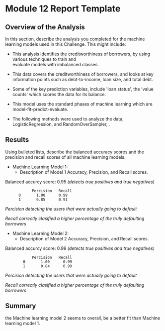 # Module 12 Report Template

## Overview of the Analysis

In this section, describe the analysis you completed for the machine learning models used in this Challenge. This might include:

* This analysis identifies the creditworthiness of borrowers, by using various techniques to train and   
  evaluate models with imbalanced classes.
* This data covers the creditworthiness of borrowers, and looks at key information points such as debt-to-income, loan size, and total 
  debt.

* Some of the key prediction variables, include 'loan status', the 'value counts' which scores the data for its balance.
* This model uses the standard phases of machine learning which are model-fit-predict-evaluate.
* The following methods were used to analyze the data, LogisticRegression, and RandomOverSampler, .

## Results

Using bulleted lists, describe the balanced accuracy scores and the precision and recall scores of all machine learning models.

* Machine Learning Model 1:
  * Description of Model 1 Accuracy, Precision, and Recall scores.
 
 Balanced accurcy score: 0.95 *(detects true positives and true negatives)*

                Percision   Recall    
          0       1.00      0.99 
          1       0.85      0.91  

*Percision detecting the users that were actually going to default*

*Recall correctly clasified a higher percentage of the truly defaulting borrowers*

* Machine Learning Model 2:
  * Description of Model 2 Accuracy, Precision, and Recall scores.

Balanced accurcy score: 0.99 *(detects true positives and true negatives)*

                Percision   Recall    
            0       1.00      0.99     
            1       0.84      0.99

*Percision detecting the users that were actually going to default*

*Recall correctly clasified a higher percentage of the truly defaulting borrowers*
## Summary

the Machine learning model 2 seems to overall, be a better fit than Machine learning model 1.
